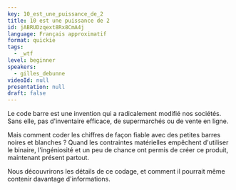 ```yaml
---
key: 10_est_une_puissance_de_2
title: 10 est une puissance de 2
id: jABRUDzqext8Rx8CmA4j
language: Français approximatif
format: quickie
tags:
  - _wtf
level: beginner
speakers:
  - gilles_debunne
videoId: null
presentation: null
draft: false
---
```

Le code barre est une invention qui a radicalement modifié nos sociétés. Sans elle, pas d'inventaire efficace, de supermarchés ou de vente en ligne.

Mais comment coder les chiffres de façon fiable avec des petites barres noires et blanches ? Quand les contraintes matérielles empêchent d'utiliser le binaire, l'ingéniosité et un peu de chance ont permis de créer ce produit, maintenant présent partout.


Nous découvrirons les détails de ce codage, et comment il pourrait même contenir davantage d'informations.